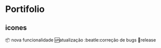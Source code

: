 # Portifolio

##  icones

:package: nova funcionalidade
:up:atualização
:beatle:correção de bugs
:checkered_flag:release